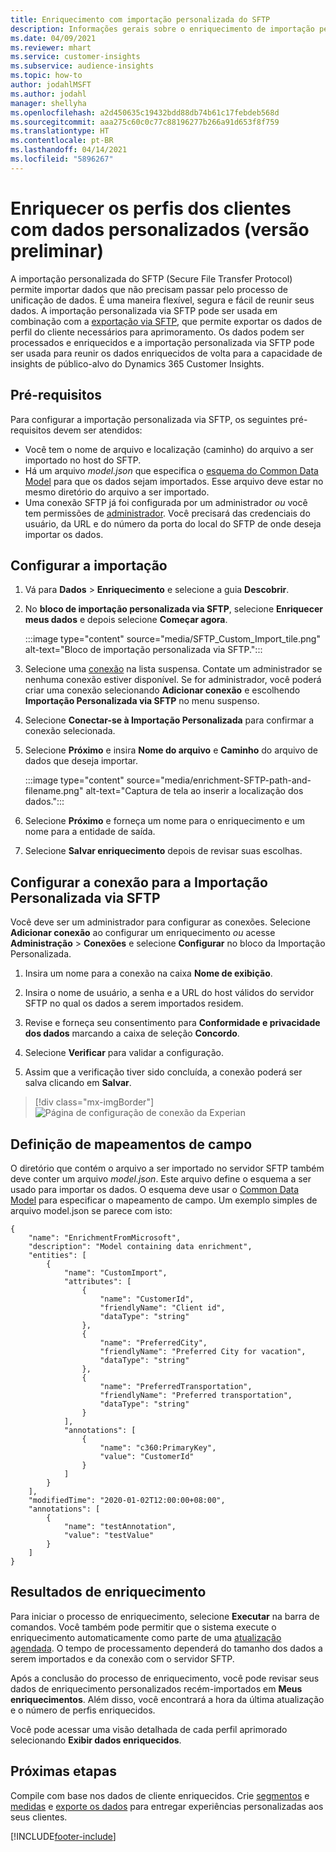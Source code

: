 ```yaml
---
title: Enriquecimento com importação personalizada do SFTP
description: Informações gerais sobre o enriquecimento de importação personalizada do SFTP.
ms.date: 04/09/2021
ms.reviewer: mhart
ms.service: customer-insights
ms.subservice: audience-insights
ms.topic: how-to
author: jodahlMSFT
ms.author: jodahl
manager: shellyha
ms.openlocfilehash: a2d450635c19432bdd88db74b61c17febdeb568d
ms.sourcegitcommit: aaa275c60c0c77c88196277b266a91d653f8f759
ms.translationtype: HT
ms.contentlocale: pt-BR
ms.lasthandoff: 04/14/2021
ms.locfileid: "5896267"
---
```

# <a name="enrich-customer-profiles-with-custom-data-preview"></a>Enriquecer os perfis dos clientes com dados personalizados (versão preliminar)

A importação personalizada do SFTP (Secure File Transfer Protocol) permite importar dados que não precisam passar pelo processo de unificação de dados. É uma maneira flexível, segura e fácil de reunir seus dados. A importação personalizada via SFTP pode ser usada em combinação com a [exportação via SFTP](export-sftp.md), que permite exportar os dados de perfil do cliente necessários para aprimoramento. Os dados podem ser processados e enriquecidos e a importação personalizada via SFTP pode ser usada para reunir os dados enriquecidos de volta para a capacidade de insights de público-alvo do Dynamics 365 Customer Insights.

## <a name="prerequisites"></a>Pré-requisitos

Para configurar a importação personalizada via SFTP, os seguintes pré-requisitos devem ser atendidos:

- Você tem o nome de arquivo e localização (caminho) do arquivo a ser importado no host do SFTP.
- Há um arquivo *model.json* que especifica o [esquema do Common Data Model](/common-data-model/) para que os dados sejam importados. Esse arquivo deve estar no mesmo diretório do arquivo a ser importado.
- Uma conexão SFTP já foi configurada por um administrador *ou* você tem permissões de [administrador](permissions.md#administrator). Você precisará das credenciais do usuário, da URL e do número da porta do local do SFTP de onde deseja importar os dados.


## <a name="configure-the-import"></a>Configurar a importação

1. Vá para **Dados** > **Enriquecimento** e selecione a guia **Descobrir**.

1. No **bloco de importação personalizada via SFTP**, selecione **Enriquecer meus dados** e depois selecione **Começar agora**.

   :::image type="content" source="media/SFTP_Custom_Import_tile.png" alt-text="Bloco de importação personalizada via SFTP.":::

1. Selecione uma [conexão](connections.md) na lista suspensa. Contate um administrador se nenhuma conexão estiver disponível. Se for administrador, você poderá criar uma conexão selecionando **Adicionar conexão** e escolhendo **Importação Personalizada via SFTP** no menu suspenso.

1. Selecione **Conectar-se à Importação Personalizada** para confirmar a conexão selecionada.

1.  Selecione **Próximo** e insira **Nome do arquivo** e **Caminho** do arquivo de dados que deseja importar.

    :::image type="content" source="media/enrichment-SFTP-path-and-filename.png" alt-text="Captura de tela ao inserir a localização dos dados.":::

1. Selecione **Próximo** e forneça um nome para o enriquecimento e um nome para a entidade de saída. 

1. Selecione **Salvar enriquecimento** depois de revisar suas escolhas.

## <a name="configure-the-connection-for-sftp-custom-import"></a>Configurar a conexão para a Importação Personalizada via SFTP 

Você deve ser um administrador para configurar as conexões. Selecione **Adicionar conexão** ao configurar um enriquecimento *ou* acesse **Administração** > **Conexões** e selecione **Configurar** no bloco da Importação Personalizada.

1. Insira um nome para a conexão na caixa **Nome de exibição**.

1. Insira o nome de usuário, a senha e a URL do host válidos do servidor SFTP no qual os dados a serem importados residem.

1. Revise e forneça seu consentimento para **Conformidade e privacidade dos dados** marcando a caixa de seleção **Concordo**.

1. Selecione **Verificar** para validar a configuração.

1. Assim que a verificação tiver sido concluída, a conexão poderá ser salva clicando em **Salvar**.

> [!div class="mx-imgBorder"]
   > ![Página de configuração de conexão da Experian](media/enrichment-SFTP-connection.png "Página de configuração de conexão da Experian")


## <a name="defining-field-mappings"></a>Definição de mapeamentos de campo 

O diretório que contém o arquivo a ser importado no servidor SFTP também deve conter um arquivo *model.json*. Este arquivo define o esquema a ser usado para importar os dados. O esquema deve usar o [Common Data Model](/common-data-model/) para especificar o mapeamento de campo. Um exemplo simples de arquivo model.json se parece com isto:

```
{
    "name": "EnrichmentFromMicrosoft",
    "description": "Model containing data enrichment",
    "entities": [
        {
            "name": "CustomImport",
            "attributes": [
                {
                    "name": "CustomerId",
                    "friendlyName": "Client id",
                    "dataType": "string"
                },
                {
                    "name": "PreferredCity",
                    "friendlyName": "Preferred City for vacation",
                    "dataType": "string"
                },
                {
                    "name": "PreferredTransportation",
                    "friendlyName": "Preferred transportation",
                    "dataType": "string"
                }
            ],
            "annotations": [
                {
                    "name": "c360:PrimaryKey",
                    "value": "CustomerId"
                }
            ]
        }
    ],
    "modifiedTime": "2020-01-02T12:00:00+08:00",
    "annotations": [
        {
            "name": "testAnnotation",
            "value": "testValue"
        }
    ]
}
```

## <a name="enrichment-results"></a>Resultados de enriquecimento

Para iniciar o processo de enriquecimento, selecione **Executar** na barra de comandos. Você também pode permitir que o sistema execute o enriquecimento automaticamente como parte de uma [atualização agendada](system.md#schedule-tab). O tempo de processamento dependerá do tamanho dos dados a serem importados e da conexão com o servidor SFTP.

Após a conclusão do processo de enriquecimento, você pode revisar seus dados de enriquecimento personalizados recém-importados em **Meus enriquecimentos**. Além disso, você encontrará a hora da última atualização e o número de perfis enriquecidos.

Você pode acessar uma visão detalhada de cada perfil aprimorado selecionando **Exibir dados enriquecidos**.

## <a name="next-steps"></a>Próximas etapas

Compile com base nos dados de cliente enriquecidos. Crie [segmentos](segments.md) e [medidas](measures.md) e [exporte os dados](export-destinations.md) para entregar experiências personalizadas aos seus clientes.

[!INCLUDE[footer-include](../includes/footer-banner.md)]
